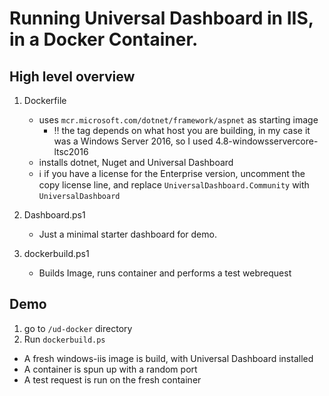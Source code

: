 # Running Universal Dashboard in IIS, in a Docker Container.
## High level overview
1. Dockerfile
    * uses `mcr.microsoft.com/dotnet/framework/aspnet` as starting image
      * ‼ the tag depends on what host you are building, in my case it was a Windows Server 2016, so I used 4.8-windowsservercore-ltsc2016
    * installs dotnet, Nuget and Universal Dashboard
    * ℹ if you have a license for the Enterprise version, uncomment the copy license line, and replace `UniversalDashboard.Community` with `UniversalDashboard`
  
2. Dashboard.ps1
    * Just a minimal starter dashboard for demo.
    
3. dockerbuild.ps1
    * Builds Image, runs container and performs a test webrequest
    
## Demo
1. go to `/ud-docker` directory
2. Run `dockerbuild.ps`
* A fresh windows-iis image is build, with Universal Dashboard installed
* A container is spun up with a random port
* A test request is run on the fresh container
